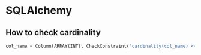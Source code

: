 # SQLAlchemy

## How to check cardinality
```python
col_name = Column(ARRAY(INT), CheckConstraint('cardinality(col_name) <= 50'))
```